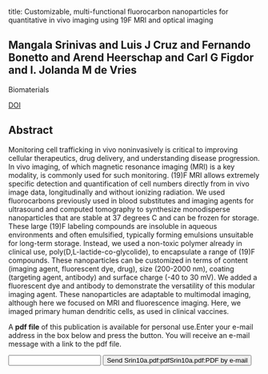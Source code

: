 title: Customizable, multi-functional fluorocarbon nanoparticles for quantitative in vivo imaging using 19F MRI and optical imaging

## Mangala Srinivas and Luis J Cruz and Fernando Bonetto and Arend Heerschap and Carl G Figdor and I. Jolanda M de Vries
Biomaterials

<a href="https://doi.org/10.1016/j.biomaterials.2010.05.069">DOI</a>

## Abstract
Monitoring cell trafficking in vivo noninvasively is critical to improving cellular therapeutics, drug delivery, and understanding disease progression. In vivo imaging, of which magnetic resonance imaging (MRI) is a key modality, is commonly used for such monitoring. (19)F MRI allows extremely specific detection and quantification of cell numbers directly from in vivo image data, longitudinally and without ionizing radiation. We used fluorocarbons previously used in blood substitutes and imaging agents for ultrasound and computed tomography to synthesize monodisperse nanoparticles that are stable at 37 degrees C and can be frozen for storage. These large (19)F labeling compounds are insoluble in aqueous environments and often emulsified, typically forming emulsions unsuitable for long-term storage. Instead, we used a non-toxic polymer already in clinical use, poly(D,L-lactide-co-glycolide), to encapsulate a range of (19)F compounds. These nanoparticles can be customized in terms of content (imaging agent, fluorescent dye, drug), size (200-2000 nm), coating (targeting agent, antibody) and surface charge (-40 to 30 mV). We added a fluorescent dye and antibody to demonstrate the versatility of this modular imaging agent. These nanoparticles are adaptable to multimodal imaging, although here we focused on MRI and fluorescence imaging. Here, we imaged primary human dendritic cells, as used in clinical vaccines.

A <b>pdf file</b> of this publication is available for personal use.Enter your e-mail address in the box below and press the button. You will receive an e-mail message with a link to the pdf file.
<form action="sender.php">  <input type="text" name="email">  <input type="submit" value="Send Srin10a.pdf:pdfSrin10a.pdf:PDF by e-mail"></form>
